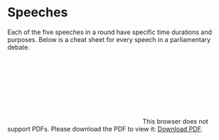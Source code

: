# Speeches

Each of the five speeches in a round have specific time durations and purposes. Below is a cheat sheet for every speech in a parliamentary debate.

<object data="{{ '/pages/debate-format/SignpostingCheatSheet.pdf' | relative_url}}" type="application/pdf" width="700px" height="700px">
    <embed src="{{ '/pages/debate-format/SignpostingCheatSheet.pdf' | relative_url}}">
        This browser does not support PDFs. Please download the PDF to view it: <a href="{{ '/pages/debate-format/SignpostingCheatSheet.pdf' | relative_url}}">Download PDF</a>.</p>
    </embed>
</object>
